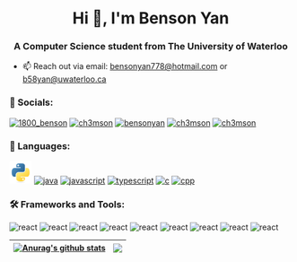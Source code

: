 <h1 align="center">Hi 👋, I'm Benson Yan</h1>
<h3 align="center">A Computer Science student from The University of Waterloo</h3>

- 📫 Reach out via email: bensonyan778@hotmail.com or b58yan@uwaterloo.ca

<h3 align="left">🤳 Socials:</h3>
<p align="left">
<a href="https://www.instagram.com/1800_benson/" target="blank"><img align="center" src="https://img.icons8.com/?size=100&id=Xy10Jcu1L2Su&format=png&color=000000" alt="1800_benson" height="40" width="40" /></a>
<a href="https://x.com/ch3mson" target="blank"><img align="center" src="https://img.icons8.com/?size=100&id=ZNMifeqJbPRv&format=png&color=000000" alt="ch3mson" height="40" width="40" /></a>
<a href="https://www.linkedin.com/in/benson-yan-622413201/" target="blank"><img align="center" src="https://img.icons8.com/?size=100&id=xuvGCOXi8Wyg&format=png&color=000000" alt="bensonyan" height="40" width="40" /></a>
<a href="https://leetcode.com/u/chemson2005/" target="blank"><img align="center" src="https://raw.githubusercontent.com/rahuldkjain/github-profile-readme-generator/master/src/images/icons/Social/leet-code.svg" alt="ch3mson" height="40" width="40" /></a>
<a href="https://www.kaggle.com/chemson" target="_blank"><img align="center" src="https://raw.githubusercontent.com/rahuldkjain/github-profile-readme-generator/master/src/images/icons/Social/kaggle.svg" alt="ch3mson" height="40" width="40" /></a>
</p>

<h3 align="left">🥮 Languages:</h3>

<p align="left"> 
  
<a href="https://www.python.org" target="_blank" rel="noreferrer"><img src="https://raw.githubusercontent.com/devicons/devicon/master/icons/python/python-original.svg" alt="python" width="40" height="40"/></a>
<a href="https://www.java.com/en/" target="_blank" rel="noreferrer"><img src="https://cdn.jsdelivr.net/gh/devicons/devicon@latest/icons/java/java-original.svg" alt="java" width="40" height="40"/></a>
<a href="https://developer.mozilla.org/en-US/docs/Web/JavaScript" target="_blank" rel="noreferrer"><img src="https://cdn.jsdelivr.net/gh/devicons/devicon@latest/icons/javascript/javascript-original.svg" alt="javascript" width="40" height="40"/></a>
<a href="https://www.typescriptlang.org/" target="_blank" rel="noreferrer"><img src="https://cdn.jsdelivr.net/gh/devicons/devicon@latest/icons/typescript/typescript-original.svg" alt="typescript" width="40" height="40"/></a> 
<a href="https://www.cprogramming.com/" target="_blank" rel="noreferrer"><img src="https://cdn.jsdelivr.net/gh/devicons/devicon@latest/icons/c/c-original.svg" alt="c" width="40" height="40"/></a> 
<a href="https://cplusplus.com/" target="_blank" rel="noreferrer"><img src="https://cdn.jsdelivr.net/gh/devicons/devicon@latest/icons/cplusplus/cplusplus-original.svg" alt="cpp" width="40" height="40"/></a> 

</p>

<h3 align="left">🛠️ Frameworks and Tools:</h3>

<div align="left"> 
<a target="_blank" rel="noreferrer"><img src="https://cdn.jsdelivr.net/gh/devicons/devicon@latest/icons/react/react-original.svg" alt="react" width="40" height="40"/></a>
<a target="_blank" rel="noreferrer"><img src="https://cdn.jsdelivr.net/gh/devicons/devicon@latest/icons/express/express-original.svg" alt="react" width="40" height="40"/></a>
<a target="_blank" rel="noreferrer"><img src="https://cdn.jsdelivr.net/gh/devicons/devicon@latest/icons/mongodb/mongodb-original-wordmark.svg" alt="react" width="40" height="40"/></a>
<a target="_blank" rel="noreferrer"><img src="https://cdn.jsdelivr.net/gh/devicons/devicon@latest/icons/nodejs/nodejs-original-wordmark.svg" alt="react" width="40" height="40"/></a>
<a target="_blank" rel="noreferrer"><img src="https://cdn.jsdelivr.net/gh/devicons/devicon@latest/icons/nextjs/nextjs-original.svg" alt="react" width="40" height="40"/></a>
<a target="_blank" rel="noreferrer"><img src="https://cdn.jsdelivr.net/gh/devicons/devicon@latest/icons/vitejs/vitejs-original.svg" alt="react" width="40" height="40"/></a>
<a target="_blank" rel="noreferrer"><img src="https://cdn.jsdelivr.net/gh/devicons/devicon@latest/icons/flask/flask-original.svg" alt="react" width="40" height="40"/></a>
<a target="_blank" rel="noreferrer"><img src="https://cdn.jsdelivr.net/gh/devicons/devicon@latest/icons/jupyter/jupyter-original-wordmark.svg" alt="react" width="40" height="40"/></a>
<a target="_blank" rel="noreferrer"><img src="https://cdn.jsdelivr.net/gh/devicons/devicon@latest/icons/numpy/numpy-original-wordmark.svg" alt="react" width="40" height="40"/></a>
</div>


| <a href="https://github.com/anuraghazra/github-readme-stats"><img align="center" src="https://github-readme-stats.vercel.app/api?username=Ch3mson&show_icons=true&include_all_commits=true&theme=dracula&hide_border=true" alt="Anurag's github stats" /></a> | <a href="https://github.com/anuraghazra/github-readme-stats"><img align="center" src="https://github-readme-stats.vercel.app/api/top-langs/?username=Ch3mson&layout=compact&theme=dracula&hide_border=true" /></a> |
| ------------- | ------------- |
